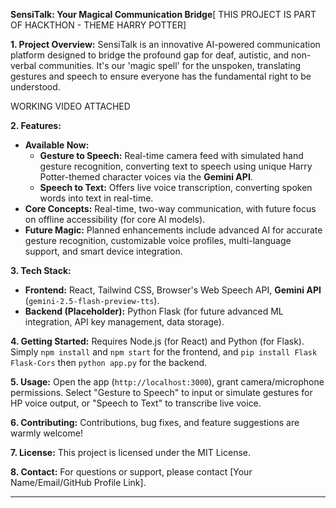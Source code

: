  **SensiTalk: Your Magical Communication Bridge**[ THIS  PROJECT IS PART OF HACKTHON - THEME HARRY POTTER]

**1. Project Overview:**
SensiTalk is an innovative AI-powered communication platform designed to bridge the profound gap for deaf, autistic, and non-verbal communities. It's our 'magic spell' for the unspoken, translating gestures and speech to ensure everyone has the fundamental right to be understood.

WORKING VIDEO ATTACHED 

**2. Features:**
* **Available Now:**
    * **Gesture to Speech:** Real-time camera feed with simulated hand gesture recognition, converting text to speech using unique Harry Potter-themed character voices via the **Gemini API**.
    * **Speech to Text:** Offers live voice transcription, converting spoken words into text in real-time.
* **Core Concepts:** Real-time, two-way communication, with future focus on offline accessibility (for core AI models).
* **Future Magic:** Planned enhancements include advanced AI for accurate gesture recognition, customizable voice profiles, multi-language support, and smart device integration.

**3. Tech Stack:**
* **Frontend:** React, Tailwind CSS, Browser's Web Speech API, **Gemini API** (`gemini-2.5-flash-preview-tts`).
* **Backend (Placeholder):** Python Flask (for future advanced ML integration, API key management, data storage).

**4. Getting Started:**
Requires Node.js (for React) and Python (for Flask). Simply `npm install` and `npm start` for the frontend, and `pip install Flask Flask-Cors` then `python app.py` for the backend.

**5. Usage:**
Open the app (`http://localhost:3000`), grant camera/microphone permissions. Select "Gesture to Speech" to input or simulate gestures for HP voice output, or "Speech to Text" to transcribe live voice.

**6. Contributing:**
Contributions, bug fixes, and feature suggestions are warmly welcome!

**7. License:**
This project is licensed under the MIT License.

**8. Contact:**
For questions or support, please contact [Your Name/Email/GitHub Profile Link].

---

